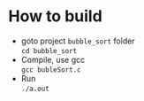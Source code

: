# How to build
* goto project `bubble_sort` folder  
```cd bubble_sort```  
* Compile, use gcc  
```gcc bubleSort.c```  
* Run   
```./a.out```  



